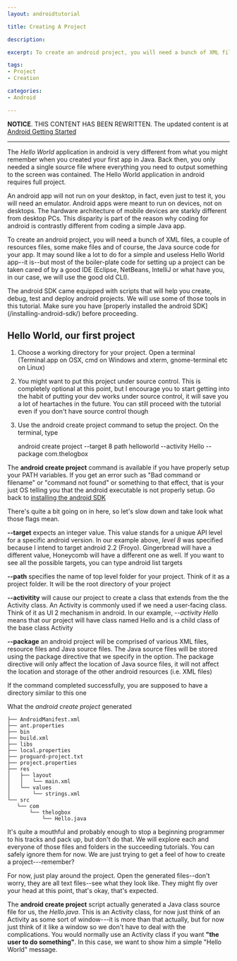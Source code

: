 ```yaml
---
layout: androidtutorial

title: Creating A Project

description: 

excerpt: To create an android project, you will need a bunch of XML files, a couple of resources files, some make files and of course, the Java source code for your app. It may sound like a lot to do for a simple and useless Hello World app--it is--but most of the boiler-plate code for setting up a project can be taken cared of by a good IDE (Eclipse, NetBeans, IntelliJ or what have you, in our case, we will use the good old CLI). 

tags:
- Project
- Creation

categories:
- Android

---
```


**NOTICE**. THIS CONTENT HAS BEEN REWRITTEN. The updated content is at [Android Getting Started](/android-getting-started)

***

The *Hello World* application in android is very different from what you might remember when you created your first app in Java. Back then, you only needed a single source file where everything you need to output something to the screen was contained. The Hello World application in android requires full project. 

An android app will not run on your desktop, in fact, even just to test it, you will need an emulator. Android apps were meant to run on devices, not on desktops. The hardware architecture of mobile devices are starkly different from desktop PCs. This disparity is part of the reason why coding for android is contrastly different from coding a simple Java app.  

To create an android project, you will need a bunch of XML files, a couple of resources files, some make files and of course, the Java source code for your app. It may sound like a lot to do for a simple and useless Hello World app--it is--but most of the boiler-plate code for setting up a project can be taken cared of by a good IDE (Eclipse, NetBeans, IntelliJ or what have you, in our case, we will use the good old CLI). 

The android SDK came equipped with scripts that will help you create, debug, test and deploy android projects. We will use some of those tools in this tutorial. Make sure you have [properly installed the android SDK] (/installing-android-sdk/) before proceeding.

## Hello World, our first project 

1. Choose a working directory for your project. Open a terminal (Terminal.app on OSX, cmd on Windows and xterm, gnome-terminal etc on Linux)

2. You might want to put this project under source control. This is completely optional at this point, but I encourage you to start getting into the habit of putting your dev works under source control, it will save you a lot of heartaches in the future. You can still proceed with the tutorial even if you don't have source control though

3. Use the <span class="boxed">android create project</span> command to setup the project. On the terminal, type

	android create project --target 8 path helloworld --activity Hello --package com.thelogbox

The **android create project** command is available if you have properly setup your PATH variables. If you get an error such as "Bad command or filename" or "command not found" or something to that effect, that is your just OS telling you that the <span class="boxed">android</span> executable is not properly setup. Go back to [installing the android SDK](/installing-android-sdk/)

There's quite a bit going on in here, so let's slow down and take look what those flags mean. 

**--target** expects an integer value. This value stands for a unique API level for a specific android version. In our example above, *level 8* was specified because I intend to target android 2.2 (Froyo). Gingerbread will have a different value, Honeycomb will have a different one as well. If you want to see all the possible targets, you can type <span class="boxed">android list targets</span>

**--path** specifies the name of top level folder for your project. Think of it as a project folder. It will be the root directory of your project

**--activitity** will cause our project to create a class that extends from the the Activity class. An Activity is commonly used if we need a user-facing class. Think of it as UI 2 mechanism in android. In our example, *--activity Hello* means that our project will have class named Hello and is a child class of the base class Activity

**--package** an android project will be comprised of various XML files, resource files and Java source files. The Java source files will be stored using the package directive that we specify in the option. The package directive will only affect the location of Java source files, it will not affect the location and storage of the other android resources (i.e. XML files)

If the command completed successfully, you are supposed to have a directory similar to this one

What the *android create project* generated

	├── AndroidManifest.xml
	├── ant.properties
	├── bin
	├── build.xml
	├── libs
	├── local.properties
	├── proguard-project.txt
	├── project.properties
	├── res
	│   ├── layout
	│   │   └── main.xml
	│   └── values
	│       └── strings.xml
	└── src
 	   └── com
 	       └── thelogbox
 	           └── Hello.java



It's quite a mouthful and probably enough to stop a beginning programmer to his tracks and pack up, but don't do that. We will explore each and everyone of those files and folders in the succeeding tutorials. You can safely ignore them for now. We are just trying to get a feel of how to create a project---remember?

For now, just play around the project. Open the generated files--don't worry, they are all text files--see what they look like. They might fly over your head at this point, that's okay, that's expected. 

The **android create project** script actually generated a Java class source file for us, the *Hello.java*. This is an Activity class, for now just think of an Activity as some sort of window---it is more than that actually, but for now just think of it like a window so we don't have to deal with the complications.  You would normally use an Activity class if you want **"the user to do something"**. In this case, we want to show him a simple "Hello World" message. 


